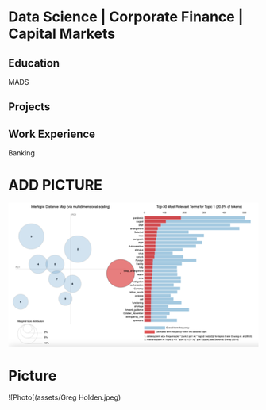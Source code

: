# Data Science | Corporate Finance | Capital Markets

## Education
MADS

## Projects

##  Work Experience
Banking

# ADD PICTURE
![LDA Analysis](LDATopicsBubbles.png)


# Picture
![Photo[(assets/Greg Holden.jpeg)
